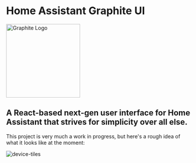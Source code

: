 # Home Assistant Graphite UI

<img
    src="https://user-images.githubusercontent.com/27390822/66890471-4eff0b80-efb4-11e9-8ea3-af56ef7c0d4a.png"
    alt="Graphite Logo"
    width="200">

## A React-based next-gen user interface for Home Assistant that strives for simplicity over all else.

This project is very much a work in progress, but here's a rough idea of what it looks like at the
moment:

![device-tiles](https://user-images.githubusercontent.com/27390822/66890527-735ae800-efb4-11e9-88a7-0b79a9a78647.jpg)
